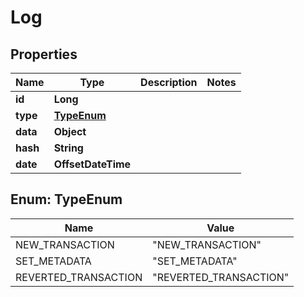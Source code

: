 

# Log


## Properties

| Name | Type | Description | Notes |
|------------ | ------------- | ------------- | -------------|
|**id** | **Long** |  |  |
|**type** | [**TypeEnum**](#TypeEnum) |  |  |
|**data** | **Object** |  |  |
|**hash** | **String** |  |  |
|**date** | **OffsetDateTime** |  |  |



## Enum: TypeEnum

| Name | Value |
|---- | -----|
| NEW_TRANSACTION | &quot;NEW_TRANSACTION&quot; |
| SET_METADATA | &quot;SET_METADATA&quot; |
| REVERTED_TRANSACTION | &quot;REVERTED_TRANSACTION&quot; |



